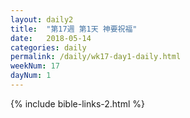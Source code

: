 ```yaml
---
layout: daily2
title:  "第17週 第1天 神要祝福"
date:   2018-05-14
categories: daily
permalink: /daily/wk17-day1-daily.html
weekNum: 17
dayNum: 1
---
```


{% include bible-links-2.html %}

